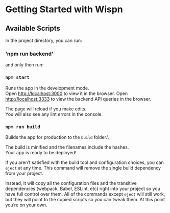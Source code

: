 # Getting Started with Wispn

## Available Scripts

In the project directory, you can run:

### 'npm run backend'
and only then run:
### `npm start`

Runs the app in the development mode.\
Open [http://localhost:3000](http://localhost:3000) to view it in the browser.
Open [http://localhost:3333](http://localhost:3333) to view the backend API queries in the browser.

The page will reload if you make edits.\
You will also see any lint errors in the console.

### `npm run build`
Builds the app for production to the `build` folder.\

The build is minified and the filenames include the hashes.\
Your app is ready to be deployed!

If you aren’t satisfied with the build tool and configuration choices, you can `eject` at any time. This command will remove the single build dependency from your project.

Instead, it will copy all the configuration files and the transitive dependencies (webpack, Babel, ESLint, etc) right into your project so you have full control over them. All of the commands except `eject` will still work, but they will point to the copied scripts so you can tweak them. At this point you’re on your own.
